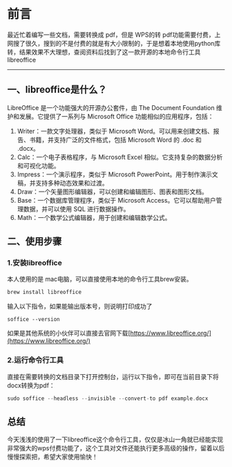 

# 前言
最近忙着编写一些文档，需要转换成 pdf，但是 WPS的转 pdf功能需要付费，上网搜了很久，搜到的不是付费的就是有大小限制的，于是想着本地使用python库转，结果效果不大理想，查阅资料后找到了这一款开源的本地命令行工具libreoffice

---
## 一、libreoffice是什么？
LibreOffice 是一个功能强大的开源办公套件，由 The Document Foundation 维护和发展。它提供了一系列与 Microsoft Office 功能相似的应用程序，包括：
1. Writer：一款文字处理器，类似于 Microsoft Word。可以用来创建文档、报告、书籍，并支持广泛的文件格式，包括 Microsoft Word 的 .doc 和 .docx。
2.	Calc：一个电子表格程序，与 Microsoft Excel 相似。它支持复杂的数据分析和可视化功能。
3.	Impress：一个演示程序，类似于 Microsoft PowerPoint。用于制作演示文稿，并支持多种动态效果和过渡。
4.	Draw：一个矢量图形编辑器，可以创建和编辑图形、图表和图形文档。
5.	Base：一个数据库管理程序，类似于 Microsoft Access。它可以帮助用户管理数据，并可以使用 SQL 进行数据操作。
6.	Math：一个数学公式编辑器，用于创建和编辑数学公式。

## 二、使用步骤
### 1.安装libreoffice
本人使用的是 mac电脑，可以直接使用本地的命令行工具brew安装。

```c
brew install libreoffice
```
 输入以下指令，如果能输出版本号，则说明打印成功了
```
soffice --version
```
如果是其他系统的小伙伴可以直接去官网下载[https://www.libreoffice.org/](https://www.libreoffice.org/)
### 2.运行命令行工具
直接在需要转换的文档目录下打开控制台，运行以下指令，即可在当前目录下将docx转换为pdf：
```c
sudo soffice --headless --invisible --convert-to pdf example.docx 
```

## 总结
今天浅浅的使用了一下libreoffice这个命令行工具，仅仅是冰山一角就已经能实现非常强大的wps付费功能了，这个工具对文件还能执行更多高级的操作，留着以后慢慢探索把，希望大家使用愉快！